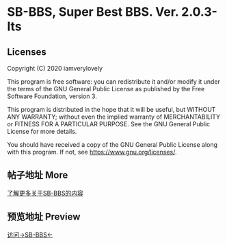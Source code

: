 # SB-BBS, Super Best BBS. Ver. 2.0.3-lts

## Licenses
Copyright (C) 2020 iamverylovely

This program is free software: you can redistribute it and/or modify it under the terms of the GNU General Public License as published by the Free Software Foundation, version 3.

This program is distributed in the hope that it will be useful, but WITHOUT ANY WARRANTY; without even the implied warranty of MERCHANTABILITY or FITNESS FOR A PARTICULAR PURPOSE. See the GNU General Public License for more details.

You should have received a copy of the GNU General Public License along with this program. If not, see <https://www.gnu.org/licenses/>.

## 帖子地址 More
[了解更多关于SB-BBS的内容](https://www.v2ex.com/t/636258)

## 预览地址 Preview
[访问->SB-BBS<-](https://yinjian.site/)
